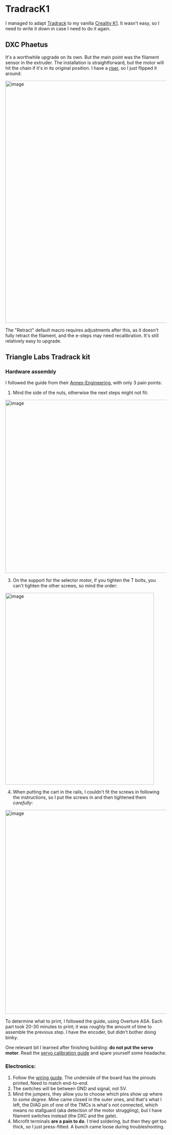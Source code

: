 # TradracK1

I managed to adapt [Tradrack](https://github.com/Annex-Engineering/TradRack) to my vanilla [Creality K1](https://www.creality.com/products/creality-k1-3d-printer). It wasn't easy, so I need to write it down in case I need to do it again.


## DXC Phaetus

It's a worthwhile upgrade on its own. But the main point was the filament sensor in the extruder. The installation is straightforward, but the motor will hit the chain if it's in its original position. I have a [riser](https://www.printables.com/model/520207-jc-creality-k1-lid-riser), so I just flipped it around:

<img width="1246" height="755" alt="image" src="https://github.com/user-attachments/assets/de1a4c2f-9b76-43d4-bbc5-882fd16d6172" />

The "Retract" default macro requires adjustments after this, as it doesn't fully retract the filament, and the e-steps may need recalibration. It's still relatively easy to upgrade.

## Triangle Labs Tradrack kit

### Hardware assembly

I followed the guide from their [Annex-Engineering](https://github.com/Annex-Engineering/TradRack/blob/main/docs/build_instructions/TradRack_Build_Instructions_Beta_A0.1.pdf), with only 3 pain points:

1. Mind the side of the nuts, otherwise the next steps might not fit:
<img width="753" height="540" alt="image" src="https://github.com/user-attachments/assets/b3d44012-182f-45f7-bb3f-2557530b4df7" />

3. On the support for the selector motor, if you tighten the T bolts, you can't tighten the other screws, so mind the order:
<img width="464" height="598" alt="image" src="https://github.com/user-attachments/assets/4973ea22-669d-4246-8c5c-0ef02a60b9d0" />

4. When putting the cart in the rails, I couldn't fit the screws in following the instructions, so I put the screws in and then tightened them *carefully*:
<img width="580" height="636" alt="image" src="https://github.com/user-attachments/assets/1894b79c-2ce5-47c2-a516-4dd94c44fafc" />

To determine what to print, I followed the guide, using Overture ASA. Each part took 20-30 minutes to print; it was roughly the amount of time to assemble the previous step. I have the encoder, but didn't bother doing binky.

One relevant bit I learned after finishing building: **do not put the servo motor**. Read the [servo calibration guide](https://github.com/Annex-Engineering/TradRack/blob/main/docs/Quick_Start.md#servo-calibration) and spare yourself some headache.

### Electronics:

1. Follow the [wiring guide](https://github.com/Annex-Engineering/TradRack/blob/main/docs/Wiring.md). The underside of the board has the pinouts printed.  Need to match end-to-end.
2. The switches will be between GND and signal, not 5V.
3. Mind the jumpers, they allow you to choose which pins show up where *to some degree*. Mine came closed in the outer ones, and that's what I left, the DIAG pin of one of the TMCs is what's not connected, which means no stallguard (aka detection of the motor struggling), but I have filament switches instead (the DXC and the gate).
4. Microfit terminals **are a pain to do**. I tried soldering, but then they get too thick, so I just press-fitted. A bunch came loose during troubleshooting.

